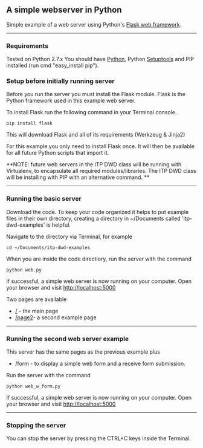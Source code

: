 ## A simple webserver in Python 
Simple example of a web server using Python's [Flask web framework](http://flask.pocoo.org/). 

------

### Requirements

Tested on Python 2.7.x
You should have [Python](http://www.python.org/download/), Python [Setuptools](http://pypi.python.org/pypi/setuptools#downloads) and PIP installed (run cmd "easy_install pip").


### Setup before initially running server

Before you run the server you must install the Flask module. Flask is the Python framework used in this example web server.

To install Flask run the following command in your Terminal console.

	pip install flask

This will download Flask and all of its requirements (Werkzeug & Jinja2)

For this example you only need to install Flask once. It will then be available for all future Python scripts that import it. 

**NOTE: future web servers in the ITP DWD class will be running with Virtualenv, to encapsulate all required modules/libraries. The ITP DWD class will be installing with PIP with an alternative command. **


------

### Running the basic server

Download the code. To keep your code organized it helps to put example files in their own directory, creating a directory in ~/Documents called 'itp-dwd-examples' is helpful.

Navigate to the directory via Terminal, for example

	cd ~/Documents/itp-dwd-examples

When you are inside the code directiory, run the server with the command

	python web.py

If successful, a simple web server is now running on your computer. Open your browser and visit [http://localhost:5000](http://localhost:5000)

Two pages are available
* [/](http://localhost:5000) - the main page
* [/page2](http://localhost:5000/page2)- a second example page


------

### Running the second web server example

This server has the same pages as the previous example plus 

* /form - to display a simple web form and a receive form submission.

Run the server with the command

	python web_w_form.py

If successful, a simple web server is now running on your computer. Open your browser and visit [http://localhost:5000](http://localhost:5000)

------

### Stopping the server

You can stop the server by pressing the CTRL+C keys inside the Terminal.

